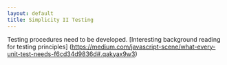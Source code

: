 ```yaml
---
layout: default
title: Simplicity II Testing
---
```


Testing procedures need to be developed. [Interesting background reading for testing principles] (https://medium.com/javascript-scene/what-every-unit-test-needs-f6cd34d9836d#.qakyax9w3)
